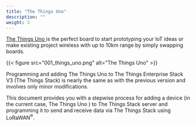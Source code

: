```yaml
---
title: "The Things Uno"
description: ""
weight: 3
---
```


[The Things Uno ](https://www.thethingsnetwork.org/docs/devices/uno/)is the perfect board to start prototyping your IoT ideas or make existing project wireless with up to 10km range by simply swapping boards.

{{< figure src="001_things_uno.png" alt="The Things Uno" >}}

Programming and adding The Things Uno to The Things Enterprise Stack V3 (The Things Stack) is nearly the same as with the previous version and involves only minor modifications. 

This document provides you with a stepwise process for adding a device (in the current case, The Things Uno ) to The Things Stack server and programming it to send and receive data via The Things Stack using LoRaWAN<sup>®</sup>.

